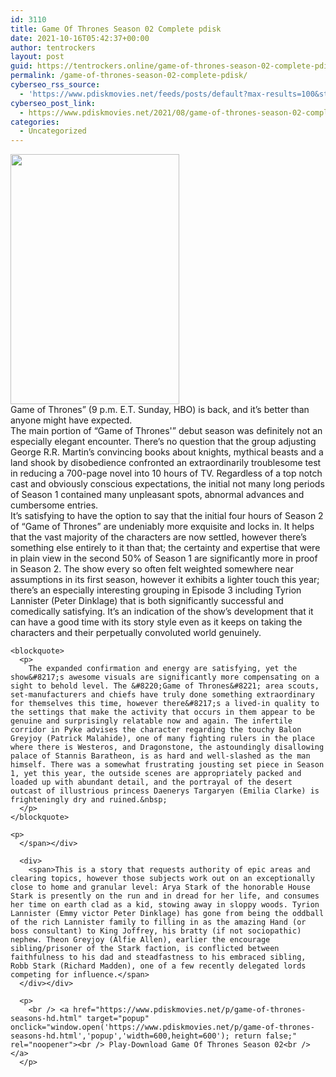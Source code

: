 ```yaml
---
id: 3110
title: Game Of Thrones Season 02 Complete pdisk
date: 2021-10-16T05:42:37+00:00
author: tentrockers
layout: post
guid: https://tentrockers.online/game-of-thrones-season-02-complete-pdisk/
permalink: /game-of-thrones-season-02-complete-pdisk/
cyberseo_rss_source:
  - 'https://www.pdiskmovies.net/feeds/posts/default?max-results=100&start-index=901'
cyberseo_post_link:
  - https://www.pdiskmovies.net/2021/08/game-of-thrones-season-02-complete.html
categories:
  - Uncategorized
---
```

<div class="separator">
  <a href="https://1.bp.blogspot.com/-Qut6XQL-dzE/YR4gwW8v4LI/AAAAAAAAafo/QUT1fG-WXzwpayP4j9ovSQ3036l9UgU5ACLcBGAsYHQ/s674/Game%2BOf%2BThrones%2BSeason%2B02%2BComplete.jpg" imageanchor="1"><img loading="lazy" border="0" data-original-height="674" data-original-width="455" height="400" src="https://1.bp.blogspot.com/-Qut6XQL-dzE/YR4gwW8v4LI/AAAAAAAAafo/QUT1fG-WXzwpayP4j9ovSQ3036l9UgU5ACLcBGAsYHQ/w270-h400/Game%2BOf%2BThrones%2BSeason%2B02%2BComplete.jpg" width="270" /></a>
</div>



<div>
  <div>
    <span>Game of Thrones&#8221; (9 p.m. E.T. Sunday, HBO) is back, and it&#8217;s better than anyone might have expected.&nbsp;</span>
  </div>
  
  <div>
    <span>The main portion of &#8220;Game of Thrones'&#8221; debut season was definitely not an especially elegant encounter. There&#8217;s no question that the group adjusting George R.R. Martin&#8217;s convincing books about knights, mythical beasts and a land shook by disobedience confronted an extraordinarily troublesome test in reducing a 700-page novel into 10 hours of TV. Regardless of a top notch cast and obviously conscious expectations, the initial not many long periods of Season 1 contained many unpleasant spots, abnormal advances and cumbersome entries.&nbsp;</span>
  </div>
  
  <div>
    <span>It&#8217;s satisfying to have the option to say that the initial four hours of Season 2 of &#8220;Game of Thrones&#8221; are undeniably more exquisite and locks in. It helps that the vast majority of the characters are now settled, however there&#8217;s something else entirely to it than that; the certainty and expertise that were in plain view in the second 50% of Season 1 are significantly more in proof in Season 2. The show every so often felt weighted somewhere near assumptions in its first season, however it exhibits a lighter touch this year; there&#8217;s an especially interesting grouping in Episode 3 including Tyrion Lannister (Peter Dinklage) that is both significantly successful and comedically satisfying. It&#8217;s an indication of the show&#8217;s development that it can have a good time with its story style even as it keeps on taking the characters and their perpetually convoluted world genuinely.&nbsp;</span>
  </div>
  
  <div>
    <span></p> 
    
    <blockquote>
      <p>
        The expanded confirmation and energy are satisfying, yet the show&#8217;s awesome visuals are significantly more compensating on a sight to behold level. The &#8220;Game of Thrones&#8221; area scouts, set-manufacturers and chiefs have truly done something extraordinary for themselves this time, however there&#8217;s a lived-in quality to the settings that make the activity that occurs in them appear to be genuine and surprisingly relatable now and again. The infertile corridor in Pyke advises the character regarding the touchy Balon Greyjoy (Patrick Malahide), one of many fighting rulers in the place where there is Westeros, and Dragonstone, the astoundingly disallowing palace of Stannis Baratheon, is as hard and well-slashed as the man himself. There was a somewhat frustrating jousting set piece in Season 1, yet this year, the outside scenes are appropriately packed and loaded up with abundant detail, and the portrayal of the desert outcast of illustrious princess Daenerys Targaryen (Emilia Clarke) is frighteningly dry and ruined.&nbsp;
      </p>
    </blockquote>
    
    <p>
      </span></div> 
      
      <div>
        <span>This is a story that requests authority of epic areas and clearing topics, however those subjects work out on an exceptionally close to home and granular level: Arya Stark of the honorable House Stark is presently on the run and in dread for her life, and consumes her time on earth clad as a kid, stowing away in sloppy woods. Tyrion Lannister (Emmy victor Peter Dinklage) has gone from being the oddball of the rich Lannister family to filling in as the amazing Hand (or boss consultant) to King Joffrey, his bratty (if not sociopathic) nephew. Theon Greyjoy (Alfie Allen), earlier the encourage sibling/prisoner of the Stark faction, is conflicted between faithfulness to his dad and steadfastness to his embraced sibling, Robb Stark (Richard Madden), one of a few recently delegated lords competing for influence.</span>
      </div></div> 
      
      <p>
        <br /> <a href="https://www.pdiskmovies.net/p/game-of-thrones-seasons-hd.html" target="popup" onclick="window.open('https://www.pdiskmovies.net/p/game-of-thrones-seasons-hd.html','popup','width=600,height=600'); return false;" rel="noopener"><br /> Play-Download Game Of Thrones Season 02<br /> </a>
      </p>